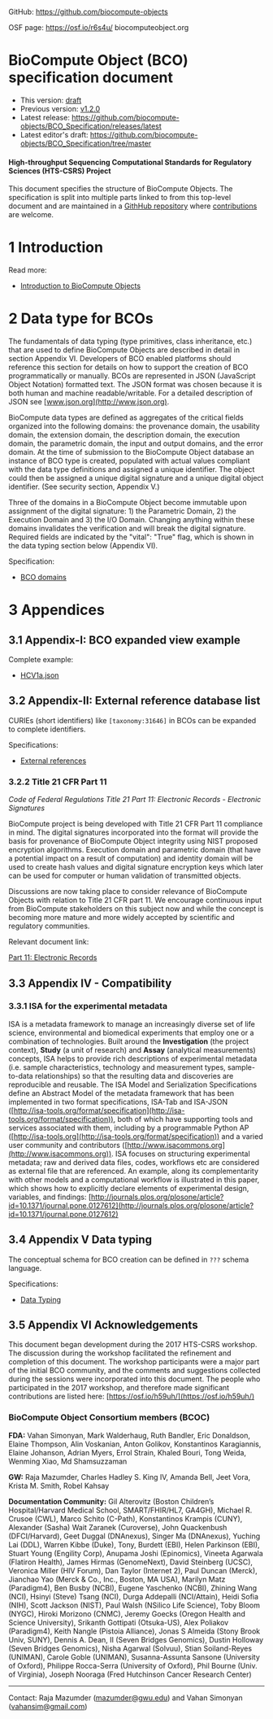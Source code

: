GitHub: https://github.com/biocompute-objects
	
OSF page: https://osf.io/r6s4u/ biocomputeobject.org

# BioCompute Object (BCO) specification document

* This version: [draft](https://github.com/biocompute-objects/BCO_Specification/tree/master)
* Previous version: [v1.2.0](https://github.com/biocompute-objects/BCO_Specification/releases/tag/v1.2)
* Latest release: https://github.com/biocompute-objects/BCO_Specification/releases/latest
* Latest editor's draft: https://github.com/biocompute-objects/BCO_Specification/tree/master
<!-- FIXME: Ideally permalinks for all of the above links, say registering https://w3id.org/bco/ -->


<!-- TODO: Authors/editors, IEEE etc -->
<!-- TODO: License of this document -->

#### High-throughput Sequencing Computational Standards for Regulatory Sciences (HTS-CSRS) Project

This document specifies the structure of BioCompute Objects. 
The specification is split into multiple parts linked to from this 
top-level document and are maintained in a 
[GithHub repository](https://github.com/biocompute-objects/BCO_Specification)
where [contributions](README.md) are welcome.

# 1 Introduction

Read more:

* [Introduction to BioCompute Objects](introduction.md)

# 2 Data type for BCOs

The fundamentals of data typing (type primitives, class inheritance, etc.)  that are used to define BioCompute Objects are described in detail in section Appendix VI. Developers of BCO enabled platforms should reference this section for details on how to support the creation of BCO programmatically or manually. BCOs are represented in JSON (JavaScript Object Notation) formatted text. The JSON format was chosen because it is both human and machine readable/writable. For a detailed description of JSON see [www.json.org](http://www.json.org).

BioCompute data types are defined as aggregates of the critical fields organized into the following domains: the provenance domain, the usability domain, the extension domain, the description domain, the execution domain, the parametric domain, the input and output domains, and the error domain. At the time of submission to the BioCompute Object database an instance of BCO type is created, populated with actual values compliant with the data type definitions and assigned a unique identifier. The object could then be assigned a unique digital signature and a unique digital object identifier. (See security section, Appendix V.)

Three of the domains in a BioCompute Object become immutable upon assignment of the digital signature: 1) the Parametric Domain, 2) the Execution Domain and 3) the I/O Domain. Changing anything within these domains invalidates the verification and will break the digital signature. Required fields are indicated by the "vital": "True" flag, which is shown in the data typing section below (Appendix VI). 

Specification:

* [BCO domains](bco-domains.md)

# 3 Appendices

## 3.1 Appendix-I: BCO expanded view example

Complete example:

* [HCV1a.json](HCV1a.json)

## 3.2 Appendix-II: External reference database list

CURIEs (short identifiers) like `[taxonomy:31646]` in BCOs can be expanded to complete identifiers.

Specifications:

* [External references](external-references.md)

### 3.2.2 Title 21 CFR Part 11

<!-- TODO: Why is this part of 3.2?? -->

*Code of Federal Regulations Title 21 Part 11: Electronic Records - Electronic Signatures*

BioCompute project is being developed with Title 21 CFR Part 11 compliance in mind. The digital signatures incorporated into the format will provide the basis for provenance of BioCompute Object integrity using NIST proposed encryption algorithms. Execution domain and parametric domain (that have a potential impact on a result of computation) and identity domain will be used to create hash values and digital signature encryption keys which later can be used for computer or human validation of transmitted objects. 

Discussions are now taking place to consider relevance of BioCompute Objects with relation to Title 21 CFR part 11. We encourage continuous input from BioCompute stakeholders on this subject now and while the concept is becoming more mature and more widely accepted by scientific and regulatory communities.

Relevant document link:

[Part 11: Electronic Records](http://www.fda.gov/RegulatoryInformation/Guidances/ucm125067.htm)

## 3.3 Appendix IV - Compatibility

### 3.3.1 ISA for the experimental metadata

ISA is a metadata framework to manage an increasingly diverse set of life science, environmental and biomedical experiments that employ one or a combination of technologies. Built around the **Investigation** (the project context), **Study** (a unit of research) and **Assay** (analytical measurements) concepts, ISA helps to provide rich descriptions of experimental metadata (i.e. sample characteristics, technology and measurement types, sample-to-data relationships) so that the resulting data and discoveries are reproducible and reusable. The ISA Model and Serialization Specifications define an Abstract Model of the metadata framework that has been implemented in two format specifications, ISA-Tab and ISA-JSON ([http://isa-tools.org/format/specification](http://isa-tools.org/format/specification)), both of which have supporting tools and services associated with them, including by a programmable Python AP ([http://isa-tools.org](http://isa-tools.org/format/specification)) and a varied user community and contributors ([http://www.isacommons.org](http://www.isacommons.org)). ISA focuses on structuring experimental metadata; raw and derived data files, codes, workflows etc are considered as external file that are referenced. An example, along its complementarity with other models and a computational workflow is illustrated in this paper, which shows how to explicitly declare elements of experimental design, variables, and findings: [http://journals.plos.org/plosone/article?id=10.1371/journal.pone.0127612](http://journals.plos.org/plosone/article?id=10.1371/journal.pone.0127612) 


## 3.4 Appendix V Data typing

The conceptual schema for BCO creation can be defined in `???` schema language. <!-- TODO: What to call this language? -->

Specifications:

* [Data Typing](data-typing.md)

## 3.5 Appendix VI Acknowledgements

This document began development during the 2017 HTS-CSRS workshop. The discussion during the workshop facilitated the refinement and completion of this document. The workshop participants were a major part of the initial BCO community, and the comments and suggestions collected during the sessions were incorporated into this document. The people who participated in the 2017 workshop, and therefore made significant contributions are listed here: [https://osf.io/h59uh/](https://osf.io/h59uh/)

### BioCompute Object Consortium members (BCOC)

**FDA:** Vahan Simonyan, Mark Walderhaug, Ruth Bandler, Eric Donaldson, Elaine Thompson, Alin Voskanian, Anton Golikov, Konstantinos Karagiannis, Elaine Johanson, Adrian Myers, Errol Strain, Khaled Bouri, Tong Weida, Wenming Xiao, Md Shamsuzzaman

**GW:** Raja Mazumder, Charles Hadley S. King IV, Amanda Bell, Jeet Vora, Krista M. Smith, Robel
Kahsay

**Documentation Community:** Gil Alterovitz (Boston Children’s Hospital/Harvard Medical School, SMART/FHIR/HL7, GA4GH), Michael R. Crusoe (CWL), Marco Schito (C-Path), Konstantinos
Krampis (CUNY), Alexander (Sasha) Wait Zaranek (Curoverse), John Quackenbush (DFCI/Harvard), Geet Duggal (DNAnexus), Singer Ma (DNAnexus), Yuching Lai (DDL), Warren Kibbe (Duke), Tony, Burdett (EBI), Helen Parkinson (EBI), Stuart Young (Engility Corp), Anupama Joshi (Epinomics), Vineeta Agarwala (Flatiron Health), James Hirmas (GenomeNext), David Steinberg (UCSC), Veronica Miller (HIV Forum), Dan Taylor (Internet 2), Paul Duncan (Merck), Jianchao Yao (Merck & Co., Inc., Boston, MA USA), Marilyn Matz (Paradigm4), Ben Busby (NCBI), Eugene Yaschenko (NCBI), Zhining Wang (NCI), Hsinyi (Steve) Tsang (NCI), Durga Addepalli (NCI/Attain), Heidi Sofia (NIH), Scott Jackson (NIST), Paul Walsh (NSilico Life Science), Toby Bloom (NYGC), Hiroki Morizono (CNMC), Jeremy Goecks (Oregon Health and Science University), Srikanth Gottipati (Otsuka-US), Alex Poliakov (Paradigm4), Keith Nangle (Pistoia Alliance), Jonas S Almeida (Stony Brook Univ, SUNY), Dennis A. Dean, II (Seven Bridges Genomics), Dustin Holloway (Seven Bridges Genomics), Nisha Agarwal (Solvuu), Stian Soiland-Reyes (UNIMAN), Carole Goble (UNIMAN), Susanna-Assunta Sansone (University of Oxford), Philippe Rocca-Serra (University of Oxford), Phil Bourne (Univ. of Virginia), Joseph Nooraga (Fred Hutchinson Cancer Research Center)

------

Contact: Raja Mazumder (mazumder@gwu.edu) and Vahan Simonyan (vahansim@gmail.com)
